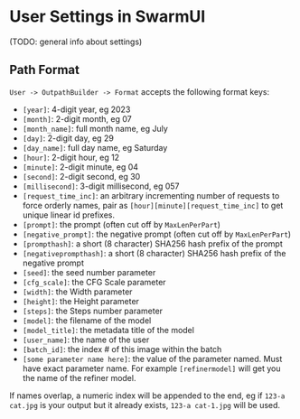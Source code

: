 # User Settings in SwarmUI

(TODO: general info about settings)

## Path Format

`User -> OutpathBuilder -> Format` accepts the following format keys:

- `[year]`: 4-digit year, eg 2023
- `[month]`: 2-digit month, eg 07
- `[month_name]`: full month name, eg July
- `[day]`: 2-digit day, eg 29
- `[day_name]`: full day name, eg Saturday
- `[hour]`: 2-digit hour, eg 12
- `[minute]`: 2-digit minute, eg 04
- `[second]`: 2-digit second, eg 30
- `[millisecond]`: 3-digit millisecond, eg 057
- `[request_time_inc]`: an arbitrary incrementing number of requests to force orderly names, pair as `[hour][minute][request_time_inc]` to get unique linear id prefixes.
- `[prompt]`: the prompt (often cut off by `MaxLenPerPart`)
- `[negative_prompt]`: the negative prompt (often cut off by `MaxLenPerPart`)
- `[prompthash]`: a short (8 character) SHA256 hash prefix of the prompt
- `[negativeprompthash]`: a short (8 character) SHA256 hash prefix of the negative prompt
- `[seed]`: the seed number parameter
- `[cfg_scale]`: the CFG Scale parameter
- `[width]`: the Width parameter
- `[height]`: the Height parameter
- `[steps]`: the Steps number parameter
- `[model]`: the filename of the model
- `[model_title]`: the metadata title of the model
- `[user_name]`: the name of the user
- `[batch_id]`: the index # of this image within the batch
- `[some parameter name here]`: the value of the parameter named. Must have exact parameter name. For example `[refinermodel]` will get you the name of the refiner model.

If names overlap, a numeric index will be appended to the end, eg if `123-a cat.jpg` is your output but it already exists, `123-a cat-1.jpg` will be used.
